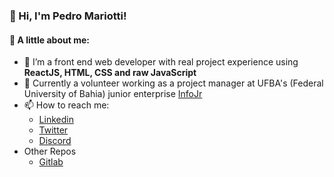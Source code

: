 ### 👋 Hi, I'm Pedro Mariotti!

#### :eyes: A little about me:
- 🌱 I’m a front end web developer with real project experience using **ReactJS, HTML, CSS and raw JavaScript**
- 💞️ Currently a volunteer working as a project manager at UFBA's (Federal University of Bahia) junior enterprise [InfoJr](https://www.linkedin.com/company/infojrufba/mycompany/)
- 📫 How to reach me:
  - [Linkedin](https://www.linkedin.com/in/pedro-mariotti-4488121a2/)
  - [Twitter](https://twitter.com/Mariotti1337)
  - [Discord](discord.com/users/307999117710327808)
- Other Repos 
  - [Gitlab](https://gitlab.com/mariottipedro14)


<!---
pedro-mariotti/pedro-mariotti is a ✨ special ✨ repository because its `README.md` (this file) appears on your GitHub profile.
You can click the Preview link to take a look at your changes.
--->
